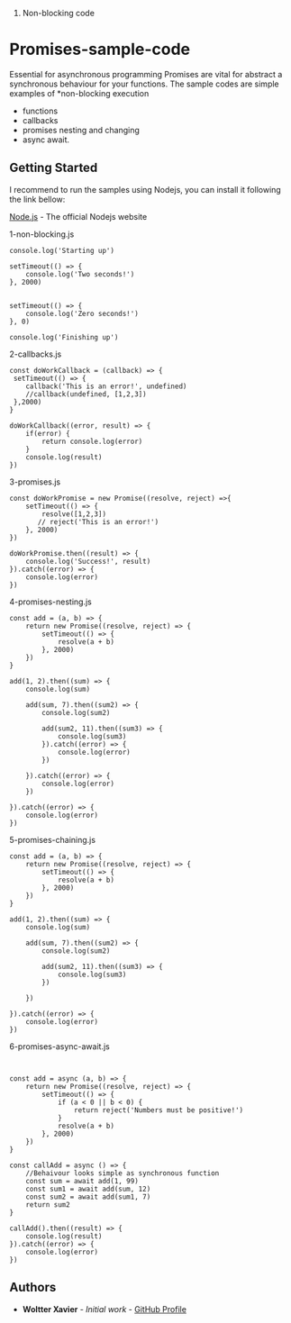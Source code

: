 
1. Non-blocking code

# Promises-sample-code

Essential for asynchronous programming Promises are vital for abstract a synchronous behaviour for your functions.
The sample codes are simple examples of 
*non-blocking execution
* functions
* callbacks
* promises nesting and changing
* async await.

## Getting Started

I recommend to run the samples using Nodejs, you can install it following the link bellow:

[Node.js](https://nodejs.org/en/) - The official Nodejs website

1-non-blocking.js
```
console.log('Starting up')

setTimeout(() => {
    console.log('Two seconds!')
}, 2000)


setTimeout(() => {
    console.log('Zero seconds!')
}, 0)

console.log('Finishing up')

```

2-callbacks.js
```
const doWorkCallback = (callback) => {
 setTimeout(() => {
    callback('This is an error!', undefined)
    //callback(undefined, [1,2,3])
 },2000)
}

doWorkCallback((error, result) => {
    if(error) {
        return console.log(error)
    }
    console.log(result)
})
```

3-promises.js
```
const doWorkPromise = new Promise((resolve, reject) =>{
    setTimeout(() => {
        resolve([1,2,3])
       // reject('This is an error!')
    }, 2000)
})

doWorkPromise.then((result) => {
    console.log('Success!', result)
}).catch((error) => {
    console.log(error)
})
```

4-promises-nesting.js
```
const add = (a, b) => {
    return new Promise((resolve, reject) => {
        setTimeout(() => {
            resolve(a + b)
        }, 2000)
    })
}

add(1, 2).then((sum) => {
    console.log(sum)

    add(sum, 7).then((sum2) => {
        console.log(sum2)

        add(sum2, 11).then((sum3) => {
            console.log(sum3)
        }).catch((error) => {
            console.log(error)
        })

    }).catch((error) => {
        console.log(error)
    })
    
}).catch((error) => {
    console.log(error)
})
```

5-promises-chaining.js
```
const add = (a, b) => {
    return new Promise((resolve, reject) => {
        setTimeout(() => {
            resolve(a + b)
        }, 2000)
    })
}

add(1, 2).then((sum) => {
    console.log(sum)

    add(sum, 7).then((sum2) => {
        console.log(sum2)

        add(sum2, 11).then((sum3) => {
            console.log(sum3)
        })

    })
    
}).catch((error) => {
    console.log(error)
})
```

6-promises-async-await.js
```


const add = async (a, b) => {
    return new Promise((resolve, reject) => {
        setTimeout(() => {
            if (a < 0 || b < 0) {
                return reject('Numbers must be positive!')
            }
            resolve(a + b)
        }, 2000)
    })
}

const callAdd = async () => {
    //Behaivour looks simple as synchronous function
    const sum = await add(1, 99)
    const sum1 = await add(sum, 12)
    const sum2 = await add(sum1, 7)
    return sum2
}

callAdd().then((result) => {
    console.log(result)
}).catch((error) => {
    console.log(error)
})
```


## Authors

* **Woltter Xavier** - *Initial work* - [GitHub Profile](https://github.com/wvxavier)



